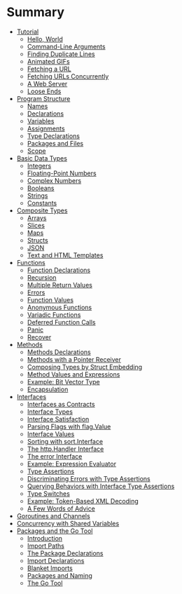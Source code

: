 # Summary

- [Tutorial](ch01/ch01-00.md)
  - [Hello, World](ch01/ch01-01.md)
  - [Command-Line Arguments](ch01/ch01-02.md)
  - [Finding Duplicate Lines](ch01/ch01-03.md)
  - [Animated GIFs]()
  - [Fetching a URL]()
  - [Fetching URLs Concurrently]()
  - [A Web Server]()
  - [Loose Ends]()
- [Program Structure]()
  - [Names](ch02/ch02-01.md)
  - [Declarations]()
  - [Variables](ch02/ch02-03.md)
  - [Assignments](ch02/ch02-04.md)
  - [Type Declarations](ch02/ch02-05.md)
  - [Packages and Files](ch02/ch02-06.md)
  - [Scope](ch02/ch02-07.md)
- [Basic Data Types]()
  - [Integers]()
  - [Floating-Point Numbers]()
  - [Complex Numbers]()
  - [Booleans]()
  - [Strings](ch03/ch03-05.md)
  - [Constants]()
- [Composite Types]()
  - [Arrays](ch04/ch04-01.md)
  - [Slices](ch04/ch04-02.md)
  - [Maps](ch04/ch04-03.md)
  - [Structs](ch04/ch04-04.md)
  - [JSON]()
  - [Text and HTML Templates]()
- [Functions]()
  - [Function Declarations](ch05/ch05-01.md)
  - [Recursion](ch05/ch05-02.md)
  - [Multiple Return Values](ch05/ch05-03.md)
  - [Errors]()
  - [Function Values]()
  - [Anonymous Functions]()
  - [Variadic Functions](ch05/ch05-07.md)
  - [Deferred Function Calls]()
  - [Panic]()
  - [Recover]()
- [Methods]()
  - [Methods Declarations]()
  - [Methods with a Pointer Receiver]()
  - [Composing Types by Struct Embedding]()
  - [Method Values and Expressions]()
  - [Example: Bit Vector Type]()
  - [Encapsulation]()
- [Interfaces]()
  - [Interfaces as Contracts]()
  - [Interface Types]()
  - [Interface Satisfaction]()
  - [Parsing Flags with flag.Value]()
  - [Interface Values]()
  - [Sorting with sort.Interface]()
  - [The http.Handler Interface]()
  - [The error Interface]()
  - [Example: Expression Evaluator]()
  - [Type Assertions]()
  - [Discriminating Errors with Type Assertions]()
  - [Querying Behaviors with Interface Type Assertions]()
  - [Type Switches]()
  - [Example: Token-Based XML Decoding]()
  - [A Few Words of Advice]()
- [Goroutines and Channels]()
- [Concurrency with Shared Variables]()
- [Packages and the Go Tool]()
  - [Introduction]()
  - [Import Paths]()
  - [The Package Declarations]()
  - [Import Declarations]()
  - [Blanket Imports]()
  - [Packages and Naming]()
  - [The Go Tool]()
